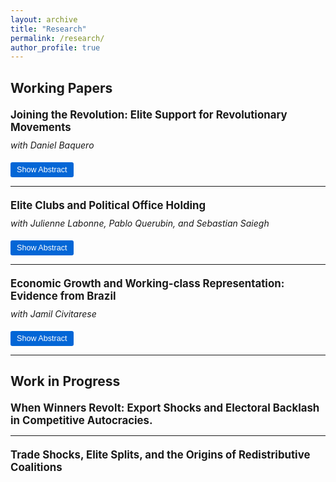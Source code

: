 ```yaml
---
layout: archive
title: "Research"
permalink: /research/
author_profile: true
---
```


<style>
.paper-title {
  font-size: 1.2em;
  font-weight: bold;
  margin-top: 20px;
  margin-bottom: 10px;
}

.abstract-button {
  background-color: #0366d6;
  color: white;
  border: none;
  padding: 5px 10px;
  cursor: pointer;
  border-radius: 3px;
  font-size: 0.9em;
  margin-top: 5px;
}

.abstract-button:hover {
  background-color: #0256c7;
}

.abstract-content {
  display: none;
  margin-top: 10px;
  padding: 15px;
  background-color: #f6f8fa;
  border-left: 4px solid #0366d6;
  border-radius: 3px;
}

.coauthors {
  font-style: italic;
  margin-bottom: 5px;
}
</style>

<script>
function toggleAbstract(id) {
  var abstract = document.getElementById(id);
  var button = document.getElementById(id + '-button');
  if (abstract.style.display === "none" || abstract.style.display === "") {
    abstract.style.display = "block";
    button.innerHTML = "Hide Abstract";
  } else {
    abstract.style.display = "none";
    button.innerHTML = "Show Abstract";
  }
}
</script>

## Working Papers

<div class="paper-title">Joining the Revolution: Elite Support for Revolutionary Movements</div>
<div class="coauthors">with Daniel Baquero</div>


<button class="abstract-button" id="paper1-abstract-button" onclick="toggleAbstract('paper1-abstract')">Show Abstract</button>
<div id="paper1-abstract" class="abstract-content">
Recent research suggests that politically excluded elites play a crucial role in revolutions and regime transitions. However, little research has been conducted on the factors that lead to the emergence of these elites. We propose that international trade is an important yet understudied cause of the emergence of such elites. In agrarian, commodity-exporting countries, economic integration can be highly lucrative for the incumbent government. However, shifts in international demand for commodities, such as those driven by technological innovations, create opportunities for individuals outside the autocratic coalition—such as landowners in politically marginalized regions—to gain economic power. In this project, we leverage shifts in American imports of agricultural commodities during the Second Industrial Revolution as an exogenous cause of the emergence of anti-regime elites during the Mexican Revolution. Using biographical data on over 5,000 key figures from the Mexican Revolution, we identify and geolocate elite revolutionary leaders. Our analysis shows that the local trade shock intensity is significantly associated with the emergence of elite revolutionary leaders in regions where local elites were politically marginalized. Our study provides causal evidence that trade shocks can create elites who are politically excluded yet economically powerful, highlighting international trade as a critical yet previously overlooked driver of elite-led regime change.
</div>

---

<div class="paper-title">Elite Clubs and Political Office Holding</div>
<div class="coauthors">with Julienne Labonne, Pablo Querubin, and Sebastian Saiegh</div>

<button class="abstract-button" id="paper2-abstract-button" onclick="toggleAbstract('paper2-abstract')">Show Abstract</button>
<div id="paper2-abstract" class="abstract-content">
An extensive literature argues that social associations facilitate participation in politics. This paper contributes to this literature by studying the effect of elite club membership on political office holding. We argue that elite social clubs broaden members’ social networks, which are critical for gaining political power in highly clientelistic societies. We exploit the founding of the Buenos Aires Jockey Club—the most prominent elite club in Argentina—in 1882 to identify the causal effect of elite club membership on political office holding. Our data—collected from numerous historical sources—allow us to use a robust two-way fixed effects empirical strategy for identification. We find that Jockey Club membership substantially increases the probability of winning a legislative position. We also show that membership in the Jockey Club increases a family’s eigenvector centrality in elite marriage networks. Our paper provides robust causal evidence that elite social club membership substantially increases access to political power.
</div>

---

<div class="paper-title">Economic Growth and Working-class Representation: Evidence from Brazil</div>
<div class="coauthors">with Jamil Civitarese</div>

<button class="abstract-button" id="paper3-abstract-button" onclick="toggleAbstract('paper3-abstract')">Show Abstract</button>
<div id="paper3-abstract" class="abstract-content">
Economic growth is often assumed to broaden political inclusion, yet it can just as easily entrench political inequality. Drawing on a panel that identifies the occupational background of every city-council candidate in Brazil from 2004 to 2020, we show that periods of elite-biased growth erode working-class representation. We show that economic growth widens the campaign finance gap between affluent and working-class candidates, leading to fewer elected working class candidates. Two-way fixed-effects estimates and politician-level difference-in-differences models reveal a consistent negative association between sustained municipal economic growth and the electoral participation of working-class candidates. The effect is concentrated among right-wing parties and in rural municipalities, settings where elite dominance and weak party-labor ties are most pronounced. A controlled qualitative comparison further reveals that right-wing parties actively accommodate donor preferences by selecting richer candidates and prioritizing elite interests, offering direct evidence for the mechanisms linking growth to political exclusion.
</div>

---

## Work in Progress


<div class="paper-title">When Winners Revolt: Export Shocks and Electoral Backlash in Competitive Autocracies.</div>
<div class="coauthors"></div>


---

<div class="paper-title">Trade Shocks, Elite Splits, and the Origins of Redistributive Coalitions</div>
<div class="coauthors"></div>
